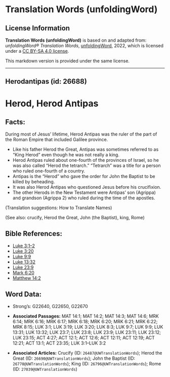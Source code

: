 # Translation Words (unfoldingWord)

## License Information

**Translation Words (unfoldingWord)** is based on and adapted from: _unfoldingWord® Translation Words_, [unfoldingWord](https://unfoldingword.org/utw), 2022, which is licensed under a [CC BY-SA 4.0 license](https://creativecommons.org/licenses/by-sa/4.0/legalcode.en).

This markdown version is provided under the same license.



--------------------------------

## Herodantipas (id: 26688)

Herod, Herod Antipas
====================

Facts:
------

During most of Jesus’ lifetime, Herod Antipas was the ruler of the part of the Roman Empire that included Galilee province.

* Like his father Herod the Great, Antipas was sometimes referred to as “King Herod” even though he was not really a king.
* Herod Antipas ruled about one\-fourth of the provinces of Israel, so he was also called “Herod the tetrarch.” “Tetrarch” was a title for a person who ruled one\-fourth of a country.
* Antipas is the “Herod” who gave the order for John the Baptist to be killed by beheading.
* It was also Herod Antipas who questioned Jesus before his crucifixion.
* The other Herods in the New Testament were Antipas’ son (Agrippa) and grandson (Agrippa 2\) who ruled during the time of the apostles.

(Translation suggestions: How to Translate Names)

(See also: crucify, Herod the Great, John (the Baptist), king, Rome)

Bible References:
-----------------

* [Luke 3:1–2](https://ref.ly/Luke3:1-Luke3:2)
* [Luke 3:20](https://ref.ly/Luke3:20)
* [Luke 9:9](https://ref.ly/Luke9:9)
* [Luke 13:32](https://ref.ly/Luke13:32)
* [Luke 23:9](https://ref.ly/Luke23:9)
* [Mark 6:20](https://ref.ly/Mark6:20)
* [Matthew 14:2](https://ref.ly/Matt14:2)

Word Data:
----------

* Strong’s: G22640, G22650, G22670

* **Associated Passages:** MAT 14:1; MAT 14:2; MAT 14:3; MAT 14:6; MRK 6:14; MRK 6:16; MRK 6:17; MRK 6:18; MRK 6:20; MRK 6:21; MRK 6:22; MRK 8:15; LUK 3:1; LUK 3:19; LUK 3:20; LUK 8:3; LUK 9:7; LUK 9:9; LUK 13:31; LUK 13:32; LUK 23:7; LUK 23:8; LUK 23:9; LUK 23:11; LUK 23:12; LUK 23:15; ACT 4:27; ACT 12:1; ACT 12:6; ACT 12:11; ACT 12:19; ACT 12:21; ACT 13:1; ACT 23:35; LUK 3:1–LUK 3:2
* **Associated Articles:** Crucify (ID: `26487@UWTranslationWords`); Herod the Great (ID: `26690@UWTranslationWords`); John the Baptist (ID: `26770@UWTranslationWords`); King (ID: `26796@UWTranslationWords`); Rome (ID: `27039@UWTranslationWords`)

